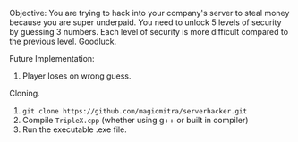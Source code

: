 Objective:
You are trying to hack into your company's server to steal money because you are 
super underpaid. 
You need to unlock 5 levels of security by guessing 3 numbers. Each level of security
is more difficult compared to the previous level.
Goodluck.

Future Implementation:
1. Player loses on wrong guess. 

Cloning.
1. `git clone https://github.com/magicmitra/serverhacker.git`
2. Compile `TripleX.cpp` (whether using g++ or built in compiler)
3. Run the executable .exe file.
